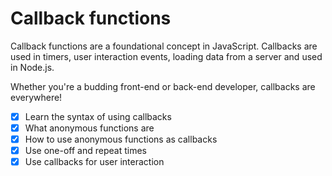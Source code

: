 # Callback functions

Callback functions are a foundational concept in JavaScript. Callbacks are used in timers, user interaction events, loading data from a server and used in Node.js.

Whether you're a budding front-end or back-end developer, callbacks are everywhere!

- [X] Learn the syntax of using callbacks
- [X] What anonymous functions are
- [X] How to use anonymous functions as callbacks
- [X] Use one-off and repeat times
- [X] Use callbacks for user interaction
